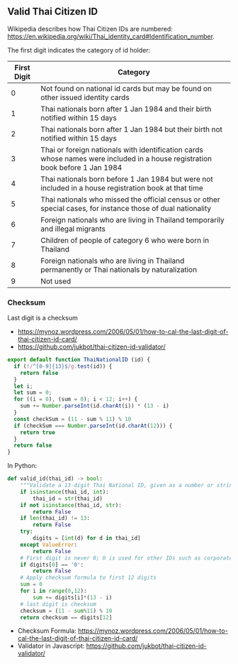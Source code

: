 ## Valid Thai Citizen ID

Wikipedia describes how Thai Citizen IDs are numbered:
<https://en.wikipedia.org/wiki/Thai_identity_card#Identification_number>. 

The first digit indicates the category of id holder:

| First Digit  | Category   |
|--------------|------------|
| 0	           | Not found on national id cards but may be found on other issued identity cards |
| 1 | Thai nationals born after 1 Jan 1984 and their birth notified within 15 days |
| 2 | Thai nationals born after 1 Jan 1984 but their birth not notified within 15 days |
| 3 | Thai or foreign nationals with identification cards whose names were included in a house registration book before 1 Jan 1984 |
| 4 | Thai nationals born before 1 Jan 1984 but were not included in a house registration book at that time |
| 5 | Thai nationals who missed the official census or other special cases, for instance those of dual nationality |
| 6 | Foreign nationals who are living in Thailand temporarily and illegal migrants |
| 7 | Children of people of category 6 who were born in Thailand |
| 8 | Foreign nationals who are living in Thailand permanently or Thai nationals by naturalization |
| 9 | Not used     |

### Checksum  

Last digit is a checksum

- <https://mynoz.wordpress.com/2006/05/01/how-to-cal-the-last-digit-of-thai-citizen-id-card/>
- <https://github.com/jukbot/thai-citizen-id-validator/>

```javascript
export default function ThaiNationalID (id) {
  if (!/^[0-9]{13}$/g.test(id)) {
    return false
  }
  let i;
  let sum = 0;
  for ((i = 0), (sum = 0); i < 12; i++) {
    sum += Number.parseInt(id.charAt(i)) * (13 - i)
  }
  const checkSum = (11 - sum % 11) % 10
  if (checkSum === Number.parseInt(id.charAt(12))) {
    return true
  }
  return false
}
```

In Python:
```python
def valid_id(thai_id) -> bool:
    """Validate a 13-digit Thai National ID, given as a number or string."""
    if isinstance(thai_id, int):
        thai_id = str(thai_id)
    if not isinstance(thai_id, str):
        return False
    if len(thai_id) != 13:
        return False
    try:
        digits = [int(d) for d in thai_id]
    except ValueError:
        return False
    # First digit is never 0; 0 is used for other IDs such as corporate tax ID
    if digits[0] == '0':
        return False
    # Apply checksum formula to first 12 digits
    sum = 0
    for i in range(0,12):
        sum += digits[i]*(13 - i)
    # last digit is checksum
    checksum = (11 - sum%11) % 10
    return checksum == digits[12]
```

- Checksum Formula: <https://mynoz.wordpress.com/2006/05/01/how-to-cal-the-last-digit-of-thai-citizen-id-card/>
- Validator in Javascript: <https://github.com/jukbot/thai-citizen-id-validator/>

